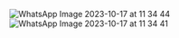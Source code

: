  ![WhatsApp Image 2023-10-17 at 11 34 44](https://github.com/MistreanuEmanuela/PMP-2023/assets/100144278/4053548d-9a0f-4895-b6d7-ba931087d9d0)
![WhatsApp Image 2023-10-17 at 11 34 41](https://github.com/MistreanuEmanuela/PMP-2023/assets/100144278/14b5e267-c060-4174-bf79-12a655231dc6)
